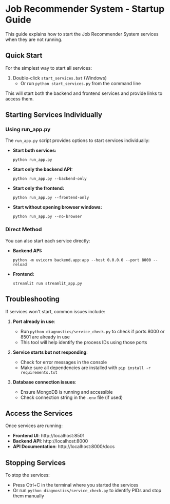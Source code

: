 # Job Recommender System - Startup Guide

This guide explains how to start the Job Recommender System services when they are not running.

## Quick Start

For the simplest way to start all services:

1. Double-click `start_services.bat` (Windows)
   - Or run `python start_services.py` from the command line

This will start both the backend and frontend services and provide links to access them.

## Starting Services Individually

### Using run_app.py

The `run_app.py` script provides options to start services individually:

- **Start both services:**
  ```
  python run_app.py
  ```

- **Start only the backend API:**
  ```
  python run_app.py --backend-only
  ```

- **Start only the frontend:**
  ```
  python run_app.py --frontend-only
  ```

- **Start without opening browser windows:**
  ```
  python run_app.py --no-browser
  ```

### Direct Method

You can also start each service directly:

- **Backend API:**
  ```
  python -m uvicorn backend.app:app --host 0.0.0.0 --port 8000 --reload
  ```

- **Frontend:**
  ```
  streamlit run streamlit_app.py
  ```

## Troubleshooting

If services won't start, common issues include:

1. **Port already in use**: 
   - Run `python diagnostics/service_check.py` to check if ports 8000 or 8501 are already in use
   - This tool will help identify the process IDs using those ports

2. **Service starts but not responding**:
   - Check for error messages in the console
   - Make sure all dependencies are installed with `pip install -r requirements.txt`

3. **Database connection issues**:
   - Ensure MongoDB is running and accessible
   - Check connection string in the `.env` file (if used)

## Access the Services

Once services are running:

- **Frontend UI**: http://localhost:8501
- **Backend API**: http://localhost:8000
- **API Documentation**: http://localhost:8000/docs

## Stopping Services

To stop the services:
- Press Ctrl+C in the terminal where you started the services
- Or run `python diagnostics/service_check.py` to identify PIDs and stop them manually 